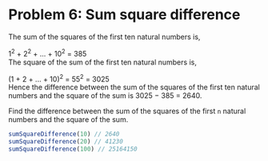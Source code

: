 # Problem 6: Sum square difference

The sum of the squares of the first ten natural numbers is,

1<sup>2</sup> + 2<sup>2</sup> + ... + 10<sup>2</sup> = 385 <br>
The square of the sum of the first ten natural numbers is,

(1 + 2 + ... + 10)<sup>2</sup> = 55<sup>2</sup> = 3025 <br>
Hence the difference between the sum of the squares of the first ten natural numbers and the square of the sum is 3025 − 385 = 2640.

Find the difference between the sum of the squares of the first `n` natural numbers and the square of the sum.

```javascript
sumSquareDifference(10) // 2640
sumSquareDifference(20) // 41230
sumSquareDifference(100) // 25164150
```